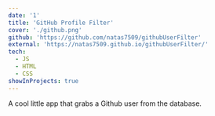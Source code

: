 ```yaml
---
date: '1'
title: 'GitHub Profile Filter'
cover: './github.png'
github: 'https://github.com/natas7509/githubUserFilter'
external: 'https://natas7509.github.io/githubUserFilter/'
tech:
  - JS
  - HTML
  - CSS
showInProjects: true
---
```


A cool little app that grabs a Github user from the database.
